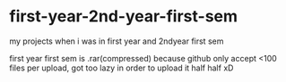 # first-year-2nd-year-first-sem
my projects when i was in first year and 2ndyear first sem


first year first sem is .rar(compressed) because github only accept <100 files per upload, got too lazy in order to upload it half half xD
